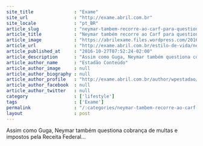 ```yaml
---
site_title               : "Exame"
site_url                 : "http://exame.abril.com.br"
site_locale              : "pt_BR"
article_slug             : "neymar-tambem-recorre-ao-carf-para-questionar-dividas-com-receita"
article_title            : "Neymar também recorre ao Carf para questionar dívidas com Receita"
article_image            : "https://abrilexame.files.wordpress.com/2016/10/2016-09-28t204034z_842390295_lr1ec9s1lfb95_rtrmadp_3_soccer-germany-e1477561890266.jpg?quality=70&strip=all&w=1024"
article_url              : "http://exame.abril.com.br/estilo-de-vida/neymar-tambem-recorre-ao-carf-para-questionar-dividas-com-receita/"
article_published_at     : "2016-10-27T07:52:24-02:00"
article_description      : "Assim como Guga, Neymar também questiona cobrança de multas e impostos pela Receita Federal..."
article_author_name      : "Estadão Conteúdo"
article_author_image     : null
article_author_biography : null
article_author_profile   : "http://exame.abril.com.br/author/wpestadao/"
article_author_facebook  : null
article_author_twitter   : null
category                 : ['lifestyle']
tags                     : ['Exame']
permalink                : "/:categories/neymar-tambem-recorre-ao-carf-para-questionar-dividas-com-receita/"
layout                   : post
---
```


Assim como Guga, Neymar também questiona cobrança de multas e impostos pela Receita Federal...
